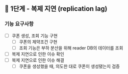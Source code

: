 ## 🚀 1단계 - 복제 지연 (replication lag)

### 기능 요구사항
- [ ] 쿠폰 생성, 조회 기능 구현
   - [ ] 쿠폰의 제약조건 구현
   - [ ] 조회 기능은 부하 분산을 위해 reader DB의 데이터를 조회
- [ ] 복제 지연으로 인한 이슈 확인
- [ ] 복제 지연으로 인한 이슈 해결
   - [ ] 쿠폰을 생성했을 때, 의도한 대로 쿠폰이 생성됐는지 검증
